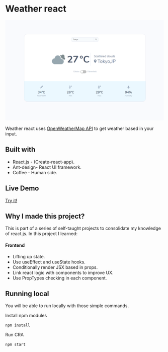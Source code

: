 # Weather react

![](product_show.png)

Weather react uses [OpenWeatherMap API](https://openweathermap.org/api) to get weather based in your input.

## Built with

- React.js - (Create-react-app).
- Ant-design- React UI framework.
- Coffee - Human side.

## Live Demo

[Try it!](https://weather-now-react.herokuapp.com/)

## Why I made this project?

This is part of a series of self-taught projects to consolidate my knowledge of react.js. In this project I learned:

#### Frontend

- Lifting up state.
- Use useEffect and useState hooks.
- Conditionally render JSX based in props.
- Link react logic with components to improve UX.
- Use PropTypes checking in each component.

## Running local

You will be able to run locally with those simple commands.

Install npm modules

```
npm install
```

Run CRA

```
npm start
```
